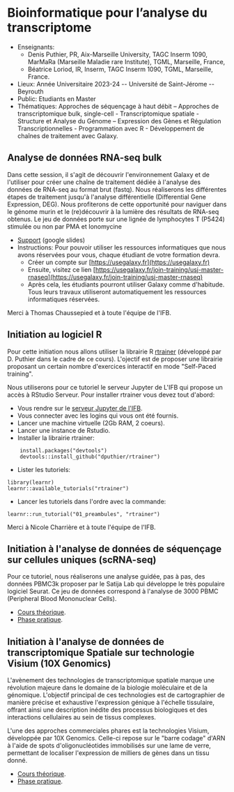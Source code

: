 # Bioinformatique pour l’analyse du transcriptome

- Enseignants: 
  - Denis Puthier, PR, Aix-Marseille University, TAGC Inserm 1090, MarMaRa (Marseille Maladie rare Institute), TGML, Marseille, France,
  - Béatrice Loriod, IR, Inserm, TAGC Inserm 1090, TGML, Marseille, France.
- Lieux: Année Universitaire 2023-24 -- Université de Saint-Jérome -- Beyrouth
- Public: Etudiants en Master 
- Thématiques: Approches de séquençage à haut débit – Approches de transcriptomique bulk, single-cell - Transcriptomique spatiale - Structure et Analyse du Génome – Expression des Gènes et Régulation Transcriptionnelles -
Programmation avec R - Développement de chaînes de traitement avec Galaxy.

## Analyse de données RNA-seq bulk

Dans cette session, il s'agit de découvrir l'environnement Galaxy et de l'utiliser pour créer une chaîne de traitement dédiée à l'analyse des données de RNA-seq au format brut (fastq). Nous réaliserons les différentes étapes de traitement jusqu'à l'analyse différentielle (Differential Gene Expression, DEG). Nous profiterons de cette opportunité pour naviguer dans le génome murin et le (re)découvrir à la lumière des résultats de RNA-seq obtenus. Le jeu de données porte sur une lignée de lymphocytes T (P5424) stimulée ou non par PMA et Ionomycine

- [Support](https://docs.google.com/presentation/d/11CZU0mBnmECZR7yMwBFPtK-qGsy4jktjcjB8yociDUw/edit?usp=sharing) (google slides)
- Instructions: Pour pouvoir utiliser les ressources informatiques que nous avons réservées pour vous, chaque étudiant de votre formation devra.
  - Créer un compte sur [https://usegalaxy.fr](https://usegalaxy.fr)
  - Ensuite, visitez ce lien [https://usegalaxy.fr/join-training/usj-master-rnaseq](https://usegalaxy.fr/join-training/usj-master-rnaseq)
  - Après cela, les étudiants pourront utiliser Galaxy comme d'habitude. Tous leurs travaux utiliseront automatiquement les ressources informatiques réservées.

Merci à Thomas Chaussepied et à toute l'équipe de l'IFB.


## Initiation au logiciel R

Pour cette initiation nous allons utiliser la librairie R [rtrainer](https://github.com/dputhier/rtrainer/) (développé par D. Puthier dans le cadre de ce cours). L'ojectif est de proposer une librairie proposant un certain nombre d'exercices interactif en mode "Self-Paced training". 

Nous utiliserons pour ce tutoriel le serveur Jupyter de L'IFB qui propose un accès à RStudio Serveur. Pour installer rtrainer vous devez tout d'abord:

- Vous rendre sur le [serveur Jupyter de l'IFB](https://jupyterhub.cluster.france-bioinformatique.fr/).
- Vous connecter avec les logins qui vous ont été fournis.
- Lancer une machine virtuelle (2Gb RAM, 2 coeurs).
- Lancer une instance de Rstudio.
- Installer la librairie rtrainer:
  
```
    install.packages("devtools")
    devtools::install_github("dputhier/rtrainer")
```

- Lister les tutoriels:

```
library(learnr)
learnr::available_tutorials("rtrainer")
```

- Lancer les tutoriels dans l'ordre avec la commande:

```
learnr::run_tutorial("01_preambules", "rtrainer")
```

Merci à Nicole Charrière et à toute l'équipe de l'IFB.

## Initiation à l'analyse de données de séquençage sur cellules uniques (scRNA-seq)

Pour ce tutoriel, nous réaliserons une analyse guidée, pas à pas, des données PBMC3k proposer par le Satija Lab qui développe le très populaire logiciel Seurat. Ce jeu de données correspond à l'analyse de 3000 PBMC (Peripheral Blood Mononuclear Cells). 

- [Cours théorique](https://docs.google.com/presentation/d/1BkdIjF9mA6caG5v-lBdtriH3VfLpDH8cJq5i6Z4_yKU/edit?usp=sharing).
- [Phase pratique](https://satijalab.org/seurat/articles/pbmc3k_tutorial.html).

## Initiation à l'analyse de données de transcriptomique Spatiale sur technologie Visium (10X Genomics)

L'avènement des technologies de transcriptomique spatiale marque une révolution majeure dans le domaine de la biologie moléculaire et de la génomique. L'objectif principal de ces technologies est de cartographier de manière précise et exhaustive l'expression génique à l'échelle tissulaire, offrant ainsi une description inédite des processus biologiques et des interactions cellulaires au sein de tissus complexes.

L'une des approches commerciales phares est la technologies Visium, développée par 10X Genomics. Celle-ci repose sur le "barre codage" d'ARN à l'aide de spots d'oligonucléotides immobilisés sur une lame de verre, permettant de localiser l'expression de milliers de gènes dans un tissu donné. 

- [Cours théorique](https://docs.google.com/presentation/d/1g80o6T4aSJCwZoHfPaSN807rgN17GzzwhKVsVeT3sJU/edit?usp=sharing).
- [Phase pratique](https://satijalab.org/seurat/articles/spatial_vignette.html).


